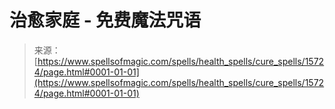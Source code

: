 <!--yml

类别：未分类

日期：2024年06月12日 18:55:16

-->

# 治愈家庭 - 免费魔法咒语

> 来源：[https://www.spellsofmagic.com/spells/health_spells/cure_spells/15724/page.html#0001-01-01](https://www.spellsofmagic.com/spells/health_spells/cure_spells/15724/page.html#0001-01-01)
